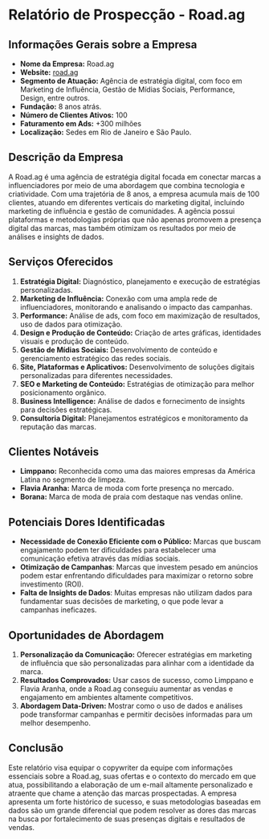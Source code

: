 # Relatório de Prospecção - Road.ag

## Informações Gerais sobre a Empresa
- **Nome da Empresa:** Road.ag
- **Website:** [road.ag](http://www.road.ag)
- **Segmento de Atuação:** Agência de estratégia digital, com foco em Marketing de Influência, Gestão de Mídias Sociais, Performance, Design, entre outros.
- **Fundação:** 8 anos atrás.
- **Número de Clientes Ativos:** 100
- **Faturamento em Ads:** +300 milhões
- **Localização:** Sedes em Rio de Janeiro e São Paulo.

## Descrição da Empresa
A Road.ag é uma agência de estratégia digital focada em conectar marcas a influenciadores por meio de uma abordagem que combina tecnologia e criatividade. Com uma trajetória de 8 anos, a empresa acumula mais de 100 clientes, atuando em diferentes verticais do marketing digital, incluindo marketing de influência e gestão de comunidades. A agência possui plataformas e metodologias próprias que não apenas promovem a presença digital das marcas, mas também otimizam os resultados por meio de análises e insights de dados.

## Serviços Oferecidos
1. **Estratégia Digital:** Diagnóstico, planejamento e execução de estratégias personalizadas.
2. **Marketing de Influência:** Conexão com uma ampla rede de influenciadores, monitorando e analisando o impacto das campanhas.
3. **Performance:** Análise de ads, com foco em maximização de resultados, uso de dados para otimização.
4. **Design e Produção de Conteúdo:** Criação de artes gráficas, identidades visuais e produção de conteúdo.
5. **Gestão de Mídias Sociais:** Desenvolvimento de conteúdo e gerenciamento estratégico das redes sociais.
6. **Site, Plataformas e Aplicativos:** Desenvolvimento de soluções digitais personalizadas para diferentes necessidades.
7. **SEO e Marketing de Conteúdo:** Estratégias de otimização para melhor posicionamento orgânico.
8. **Business Intelligence:** Análise de dados e fornecimento de insights para decisões estratégicas.
9. **Consultoria Digital:** Planejamentos estratégicos e monitoramento da reputação das marcas.

## Clientes Notáveis
- **Limppano:** Reconhecida como uma das maiores empresas da América Latina no segmento de limpeza.
- **Flavia Aranha:** Marca de moda com forte presença no mercado.
- **Borana:** Marca de moda de praia com destaque nas vendas online.

## Potenciais Dores Identificadas
- **Necessidade de Conexão Eficiente com o Público:** Marcas que buscam engajamento podem ter dificuldades para estabelecer uma comunicação efetiva através das mídias sociais.
- **Otimização de Campanhas**: Marcas que investem pesado em anúncios podem estar enfrentando dificuldades para maximizar o retorno sobre investimento (ROI).
- **Falta de Insights de Dados**: Muitas empresas não utilizam dados para fundamentar suas decisões de marketing, o que pode levar a campanhas ineficazes.

## Oportunidades de Abordagem
1. **Personalização da Comunicação:** Oferecer estratégias em marketing de influência que são personalizadas para alinhar com a identidade da marca.
2. **Resultados Comprovados:** Usar casos de sucesso, como Limppano e Flavia Aranha, onde a Road.ag conseguiu aumentar as vendas e engajamento em ambientes altamente competitivos.
3. **Abordagem Data-Driven:** Mostrar como o uso de dados e análises pode transformar campanhas e permitir decisões informadas para um melhor desempenho.

## Conclusão
Este relatório visa equipar o copywriter da equipe com informações essenciais sobre a Road.ag, suas ofertas e o contexto do mercado em que atua, possibilitando a elaboração de um e-mail altamente personalizado e atraente que chame a atenção das marcas prospectadas. A empresa apresenta um forte histórico de sucesso, e suas metodologias baseadas em dados são um grande diferencial que podem resolver as dores das marcas na busca por fortalecimento de suas presenças digitais e resultados de vendas.